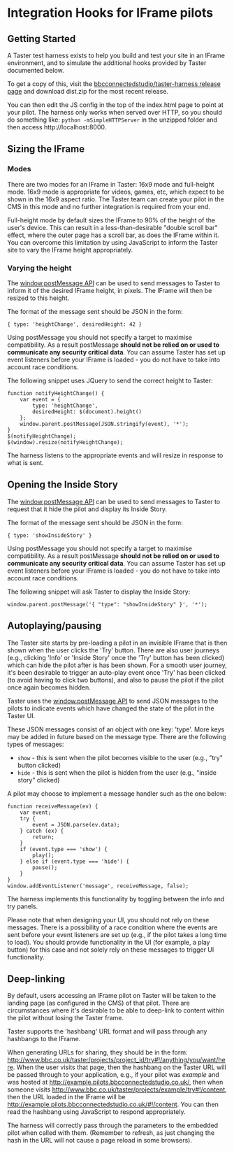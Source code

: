 Integration Hooks for IFrame pilots
===================================

## Getting Started

A Taster test harness exists to help you build and test your site in an IFrame environment, and to
simulate the additional hooks provided by Taster documented below.

To get a copy of this, visit the [bbcconnectedstudio/taster-harness release page](https://github.com/BBCConnectedStudio/taster-harness/releases)
and download dist.zip for the most recent release.

You can then edit the JS config in the top of the index.html page to point at your pilot. The harness only works when served over HTTP, so you should do something like: `python -mSimpleHTTPServer` in the unzipped folder and then access http://localhost:8000.

## Sizing the IFrame

### Modes

There are two modes for an IFrame in Taster: 16x9 mode and full-height mode. 16x9 mode is appropriate for
videos, games, etc, which expect to be shown in the 16x9 aspect ratio. The Taster team can create your pilot
in the CMS in this mode and no further integration is required from your end.

Full-height mode by default sizes the IFrame to 90% of the height of the user's device. This can result in a
less-than-desirable "double scroll bar" effect, where the outer page has a scroll bar, as does the IFrame
within it. You can overcome this limitation by using JavaScript to inform the Taster site to vary
the IFrame height appropriately.

### Varying the height

The [window.postMessage API](https://developer.mozilla.org/en-US/docs/Web/API/Window/postMessage)
can be used to send messages to Taster to inform it of the desired IFrame height, in pixels. The IFrame
will then be resized to this height.

The format of the message sent should be JSON in the form:

    { type: 'heightChange', desiredHeight: 42 }

Using postMessage you should not specify a target to maximise compatibility. As a result
postMessage **should not be relied on or used to communicate any security critical data**.
You can assume Taster has set up event listeners before your IFrame is loaded - you do not
have to take into account race conditions.

The following snippet uses JQuery to send the correct height to Taster:
 
    function notifyHeightChange() {
        var event = {
            type: 'heightChange',
            desiredHeight: $(document).height()
        };
        window.parent.postMessage(JSON.stringify(event), '*');
    }
    $(notifyHeightChange);
    $(window).resize(notifyHeightChange);

The harness listens to the appropriate events and will resize in response to what is sent.

## Opening the Inside Story

The [window.postMessage API](https://developer.mozilla.org/en-US/docs/Web/API/Window/postMessage)
can be used to send messages to Taster to request that it hide the pilot and display its Inside Story.

The format of the message sent should be JSON in the form:

    { type: 'showInsideStory' }

Using postMessage you should not specify a target to maximise compatibility. As a result
postMessage **should not be relied on or used to communicate any security critical data**.
You can assume Taster has set up event listeners before your IFrame is loaded - you do not
have to take into account race conditions.

The following snippet will ask Taster to display the Inside Story:
 
    window.parent.postMessage('{ "type": "showInsideStory" }', '*');


## Autoplaying/pausing

The Taster site starts by pre-loading a pilot in an invisible IFrame that is then shown when the user
clicks the 'Try' button. There are also user journeys (e.g., clicking 'Info' or 'Inside Story' once
the 'Try' button has been clicked) which can hide the pilot after is has been shown. For a smooth
user journey, it's been desirable to trigger an auto-play event once 'Try' has been clicked (to avoid
having to click two buttons), and also to pause the pilot if the pilot once again becomes hidden.

Taster uses the [window.postMessage API](https://developer.mozilla.org/en-US/docs/Web/API/Window/postMessage)
to send JSON messages to the pilots to indicate events which have changed the state of the pilot in the
Taster UI.

These JSON messages consist of an object with one key: 'type'. More keys may be added in future based
on the message type. There are the following types of messages:

* `show` - this is sent when the pilot becomes visible to the user (e.g., "try" button clicked)
* `hide` - this is sent when the pilot is hidden from the user (e.g., "inside story" clicked)

A pilot may choose to implement a message handler such as the one below:

    function receiveMessage(ev) {
        var event;
        try {
            event = JSON.parse(ev.data);
        } catch (ex) {
            return;
        }
        if (event.type === 'show') {
            play();
        } else if (event.type === 'hide') {
            pause();
        }
    }
    window.addEventListener('message', receiveMessage, false);

The harness implements this functionality by toggling between the info and try panels.

Please note that when designing your UI, you should not rely on these messages. There is a
possibility of a race condition where the events are sent before your event listeners are set
up (e.g., if the pilot takes a long time to load). You should provide functionality in the UI
(for example, a play button) for this case and not solely rely on these messages to trigger
UI functionality.

## Deep-linking

By default, users accessing an IFrame pilot on Taster will be taken to the landing page (as
configured in the CMS) of that pilot. There are circumstances where it's desirable to be able
to deep-link to content within the pilot without losing the Taster frame.

Taster supports the 'hashbang' URL format and will pass through any hashbangs to the IFrame.

When generating URLs for sharing, they should be in the form: http://www.bbc.co.uk/taster/projects/project_id/try#!/anything/you/want/here.
When the user visits that page, then the hashbang on the Taster URL will be passed through to your application,
e.g., if your pilot was _example_ and was hosted at http://example.pilots.bbcconnectedstudio.co.uk/, then
when someone visits http://www.bbc.co.uk/taster/projects/example/try#!/content, then the
URL loaded in the IFrame will be http://example.pilots.bbcconnectedstudio.co.uk/#!/content. 
You can then read the hashbang using JavaScript to respond appropriately.

The harness will correctly pass through the parameters to the embedded pilot when called with them.
(Remember to refresh, as just changing the hash in the URL will not cause a page reload in some
browsers).
